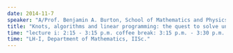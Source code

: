 ```yaml
---
date: 2014-11-7
speaker: "A/Prof. Benjamin A. Burton, School of Mathematics and Physics, The University of Queensland, Brisbane, Australia"
title: "Knots, algorithms and linear programming: the quest to solve unknot recognition in polynomial time"
time: "lecture i: 2:15 - 3:15 p.m. coffee break: 3:15 p.m. - 3:30 p.m. lecture ii: 3:30 - 4:30 p.m. high tea: 4:30 p.m." 
time: "LH-I, Department of Mathematics, IISc."
---
```


